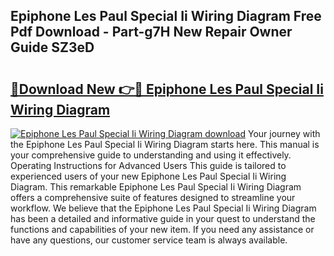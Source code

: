 ## Epiphone Les Paul Special Ii Wiring Diagram Free Pdf Download - Part-g7H New Repair Owner Guide SZ3eD

# <h2><a href="http://dftilku.blite.top/?on=Epiphone+Les+Paul+Special+Ii+Wiring+Diagram">🔗Download New 👉🔴 Epiphone Les Paul Special Ii Wiring Diagram</a></h2>

[![Epiphone Les Paul Special Ii Wiring Diagram download](https://i.imgur.com/lujVjoI.png)](http://dftilku.blite.top/?on=Epiphone+Les+Paul+Special+Ii+Wiring+Diagram)
Your journey with the Epiphone Les Paul Special Ii Wiring Diagram starts here. This manual is your comprehensive guide to understanding and using it effectively. Operating Instructions for Advanced Users This guide is tailored to experienced users of your new Epiphone Les Paul Special Ii Wiring Diagram. This remarkable Epiphone Les Paul Special Ii Wiring Diagram offers a comprehensive suite of features designed to streamline your workflow. We believe that the Epiphone Les Paul Special Ii Wiring Diagram has been a detailed and informative guide in your quest to understand the functions and capabilities of your new item. If you need any assistance or have any questions, our customer service team is always available.
